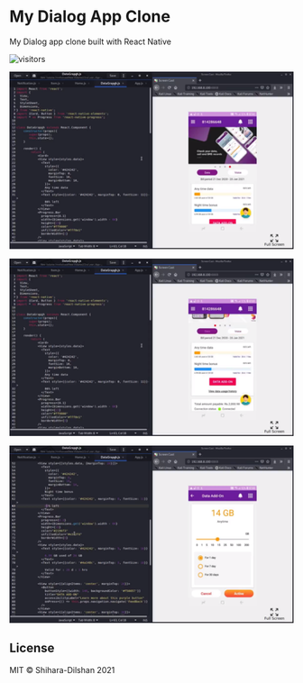 # My Dialog App Clone

My Dialog app clone built with React Native

![visitors](https://visitor-badge.glitch.me/badge?page_id=mydialogappclone)

<div align="center">

![architecture](https://raw.githubusercontent.com/Shihara-Dilshan/MyDialog-App-Clone/main/Samples/Screenshot%20from%202021-08-04%2020-03-10.png)

</div>
<div align="center">

![architecture](https://raw.githubusercontent.com/Shihara-Dilshan/MyDialog-App-Clone/main/Samples/Screenshot%20from%202021-08-04%2020-03-18.png)

</div>
<div align="center">

![architecture](https://raw.githubusercontent.com/Shihara-Dilshan/MyDialog-App-Clone/main/Samples/Screenshot%20from%202021-08-04%2020-03-36%20-%201.png)

</div>

## License

MIT © Shihara-Dilshan 2021
